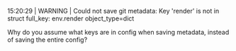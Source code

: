 15:20:29 | WARNING  | Could not save git metadata: Key 'render' is not in struct
    full_key: env.render
    object_type=dict

Why do you assume what keys are in config when saving metadata, instead of saving the entire config?
